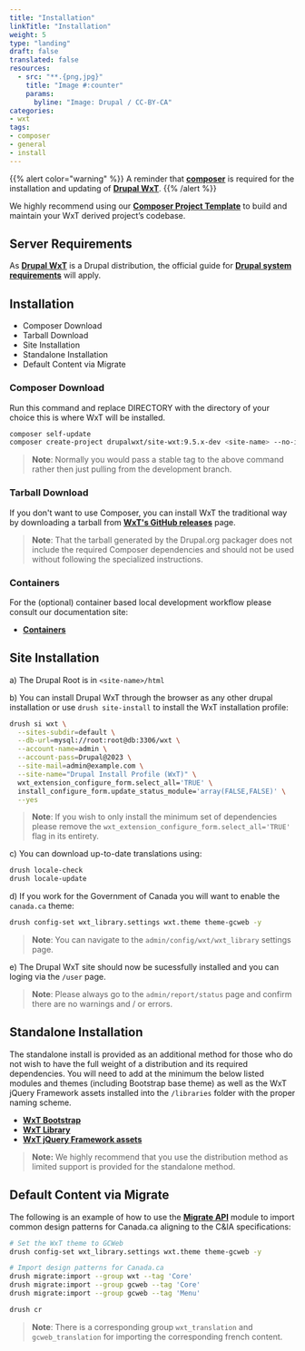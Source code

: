 ```yaml
---
title: "Installation"
linkTitle: "Installation"
weight: 5
type: "landing"
draft: false
translated: false
resources:
  - src: "**.{png,jpg}"
    title: "Image #:counter"
    params:
      byline: "Image: Drupal / CC-BY-CA"
categories:
- wxt
tags:
- composer
- general
- install
---
```


{{% alert color="warning" %}}
A reminder that **[composer](https://getcomposer.org/download/)** is required for the installation and updating of **[Drupal WxT](https://github.com/drupalwxt/wxt)**.
{{% /alert %}}

We highly recommend using our **[Composer Project Template][wxt-project]** to build and maintain your WxT derived project’s codebase.

## Server Requirements

As **[Drupal WxT][wxt]** is a Drupal distribution, the official guide for **[Drupal system requirements][requirements]** will apply.

## Installation

- Composer Download
- Tarball Download
- Site Installation
- Standalone Installation
- Default Content via Migrate

### Composer Download

Run this command and replace DIRECTORY with the directory of your choice this is where WxT will be installed.

```sh
composer self-update
composer create-project drupalwxt/site-wxt:9.5.x-dev <site-name> --no-interaction
```

> **Note**: Normally you would pass a stable tag to the above command rather then just pulling from the development branch.

### Tarball Download

If you don't want to use Composer, you can install WxT the traditional way by downloading a tarball from **[WxT's GitHub releases][releases]** page.

> **Note**: That the tarball generated by the Drupal.org packager does not include the required Composer dependencies and should not be used without following the specialized instructions.

### Containers

For the (optional) container based local development workflow please consult our documentation site:

- **[Containers][containers]**

## Site Installation

a) The Drupal Root is in `<site-name>/html`

b) You can install Drupal WxT through the browser as any other drupal installation or use `drush site-install` to install the WxT installation profile:

```sh
drush si wxt \
  --sites-subdir=default \
  --db-url=mysql://root:root@db:3306/wxt \
  --account-name=admin \
  --account-pass=Drupal@2023 \
  --site-mail=admin@example.com \
  --site-name="Drupal Install Profile (WxT)" \
  wxt_extension_configure_form.select_all='TRUE' \
  install_configure_form.update_status_module='array(FALSE,FALSE)' \
  --yes
```

> **Note**: If you wish to only install the minimum set of dependencies please remove the `wxt_extension_configure_form.select_all='TRUE'` flag in its entirety.

c) You can download up-to-date translations using:

```sh
drush locale-check
drush locale-update
```

d) If you work for the Government of Canada you will want to enable the `canada.ca` theme:

```sh
drush config-set wxt_library.settings wxt.theme theme-gcweb -y
```

> **Note**: You can navigate to the `admin/config/wxt/wxt_library` settings page.

e) The Drupal WxT site should now be sucessfully installed and you can loging via the `/user` page.

> **Note**: Please always go to the `admin/report/status` page and confirm there are no warnings and / or errors.

## Standalone Installation

The standalone install is provided as an additional method for those who do not wish to have the full weight of a distribution and its required dependencies. You will need to add at the minimum the below listed modules and themes (including Bootstrap base theme) as well as the WxT jQuery Framework assets installed into the `/libraries` folder with the proper naming scheme.

- **[WxT Bootstrap][wxt-bootstrap]**
- **[WxT Library][wxt-library]**
- **[WxT jQuery Framework assets][wet-boew]**

> **Note:** We highly recommend that you use the distribution method as limited support is provided for the standalone method.

## Default Content via Migrate

The following is an example of how to use the **[Migrate API][migrate]** module to import common design patterns for Canada.ca aligning to the C&IA specifications:

```sh
# Set the WxT theme to GCWeb
drush config-set wxt_library.settings wxt.theme theme-gcweb -y

# Import design patterns for Canada.ca
drush migrate:import --group wxt --tag 'Core'
drush migrate:import --group gcweb --tag 'Core'
drush migrate:import --group gcweb --tag 'Menu'

drush cr
```

> **Note**: There is a corresponding group `wxt_translation` and `gcweb_translation` for importing the corresponding french content.

<!-- Links Referenced -->

[composer]:      https://getcomposer.org/download/
[containers]:    https://drupalwxt.github.io/en/docs/environment/containers/
[migrate]:       https://www.drupal.org/node/2127611
[releases]:      https://github.com/drupalwxt/wxt/releases
[requirements]:  https://www.drupal.org/docs/system-requirements
[wxt]:           https://github.com/drupalwxt/wxt
[wxt-bootstrap]: https://github.com/drupalwxt/wxt_bootstrap
[wxt-library]:   https://github.com/drupalwxt/wxt_library
[wxt-project]:   https://github.com/drupalwxt/wxt-project
[wet-boew]:      https://github.com/wet-boew/wet-boew
